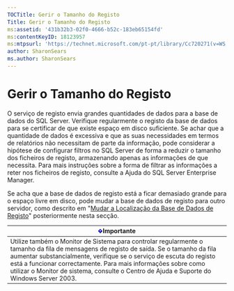 ```yaml
---
TOCTitle: Gerir o Tamanho do Registo
Title: Gerir o Tamanho do Registo
ms:assetid: '431b32b3-02f0-4666-b52c-183eb65154fd'
ms:contentKeyID: 18123957
ms:mtpsurl: 'https://technet.microsoft.com/pt-pt/library/Cc720271(v=WS.10)'
author: SharonSears
ms.author: SharonSears
---
```


Gerir o Tamanho do Registo
==========================

O serviço de registo envia grandes quantidades de dados para a base de dados do SQL Server. Verifique regularmente o registo da base de dados para se certificar de que existe espaço em disco suficiente. Se achar que a quantidade de dados é excessiva e que as suas necessidades em termos de relatórios não necessitam de parte da informação, pode considerar a hipótese de configurar filtros no SQL Server de forma a reduzir o tamanho dos ficheiros de registo, armazenando apenas as informações de que necessita. Para mais instruções sobre a forma de filtrar as informações a reter nos ficheiros de registo, consulte a Ajuda do SQL Server Enterprise Manager.

Se acha que a base de dados de registo está a ficar demasiado grande para o espaço livre em disco, pode mudar a base de dados de registo para outro servidor, como descrito em "[Mudar a Localização da Base de Dados de Registo](https://technet.microsoft.com/34ea8045-dc94-422e-9601-29927cfc1534)" posteriormente nesta secção.

| ![](/security-updates/images/Cc720271.Important(WS.10).gif)Importante                                                                                                                                                                                                                                                                                             |
|------------------------------------------------------------------------------------------------------------------------------------------------------------------------------------------------------------------------------------------------------------------------------------------------------------------------------------------------------------------------------|
| Utilize também o Monitor de Sistema para controlar regularmente o tamanho da fila de mensagens de registo de saída. Se o tamanho da fila aumentar substancialmente, verifique se o serviço de escuta do registo está a funcionar correctamente. Para mais informações sobre como utilizar o Monitor de sistema, consulte o Centro de Ajuda e Suporte do Windows Server 2003. |
